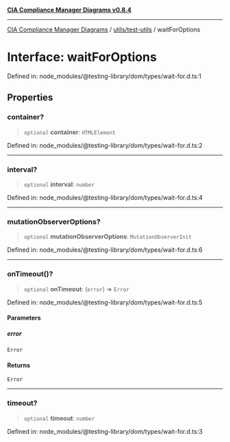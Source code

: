 [**CIA Compliance Manager Diagrams v0.8.4**](../../../README.md)

***

[CIA Compliance Manager Diagrams](../../../modules.md) / [utils/test-utils](../README.md) / waitForOptions

# Interface: waitForOptions

Defined in: node\_modules/@testing-library/dom/types/wait-for.d.ts:1

## Properties

### container?

> `optional` **container**: `HTMLElement`

Defined in: node\_modules/@testing-library/dom/types/wait-for.d.ts:2

***

### interval?

> `optional` **interval**: `number`

Defined in: node\_modules/@testing-library/dom/types/wait-for.d.ts:4

***

### mutationObserverOptions?

> `optional` **mutationObserverOptions**: `MutationObserverInit`

Defined in: node\_modules/@testing-library/dom/types/wait-for.d.ts:6

***

### onTimeout()?

> `optional` **onTimeout**: (`error`) => `Error`

Defined in: node\_modules/@testing-library/dom/types/wait-for.d.ts:5

#### Parameters

##### error

`Error`

#### Returns

`Error`

***

### timeout?

> `optional` **timeout**: `number`

Defined in: node\_modules/@testing-library/dom/types/wait-for.d.ts:3
